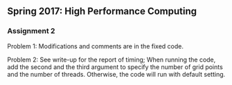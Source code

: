 ## Spring 2017: High Performance Computing 

### Assignment 2 

Problem 1: Modifications and comments are in the fixed code.

Problem 2: See write-up for the report of timing; When running the code, add the second and the third argument to specify the number of grid points and the number of threads. Otherwise, the code will run with default setting. 



